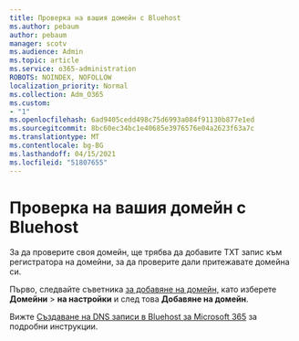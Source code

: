 ```yaml
---
title: Проверка на вашия домейн с Bluehost
ms.author: pebaum
author: pebaum
manager: scotv
ms.audience: Admin
ms.topic: article
ms.service: o365-administration
ROBOTS: NOINDEX, NOFOLLOW
localization_priority: Normal
ms.collection: Adm_O365
ms.custom:
- "1"
ms.openlocfilehash: 6ad9405cedd498c75d6993a084f91130b877e1ed
ms.sourcegitcommit: 8bc60ec34bc1e40685e3976576e04a2623f63a7c
ms.translationtype: MT
ms.contentlocale: bg-BG
ms.lasthandoff: 04/15/2021
ms.locfileid: "51807655"
---
```

# <a name="verify-your-domain-with-bluehost"></a>Проверка на вашия домейн с Bluehost

За да проверите своя домейн, ще трябва да добавите TXT запис към регистратора на домейни, за да проверите дали притежавате домейна си. 

Първо, следвайте съветника [за добавяне на домейн,](https://admin.microsoft.com/Adminportal#/Domains) като изберете **Домейни** \> **на настройки** и след това **Добавяне на домейн**.
  
Вижте [Създаване на DNS записи в Bluehost за Microsoft 365](https://docs.microsoft.com/microsoft-365/admin/dns/create-dns-records-at-bluehost) за подробни инструкции.